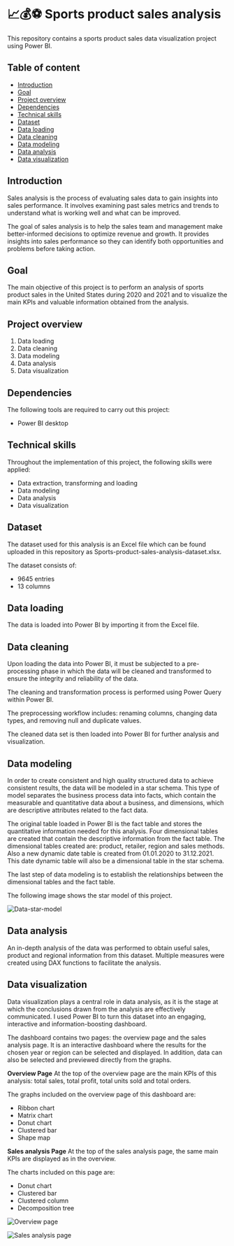 # 📈💰⚽ Sports product sales analysis

This repository contains a sports product sales data visualization project using Power BI. 

## Table of content
 - [Introduction](https://github.com/BugsAreFriends/PowerBi-Projects/blob/main/README.md#introduction)
 - [Goal](https://github.com/BugsAreFriends/PowerBi-Projects/blob/main/README.md#Goal)
 - [Project overview](https://github.com/BugsAreFriends/PowerBi-Projects/blob/main/README.md#Project-Overview)
 - [Dependencies](https://github.com/BugsAreFriends/PowerBi-Projects/blob/main/README.md#Dependencies)
 - [Technical skills](https://github.com/BugsAreFriends/PowerBi-Projects/blob/main/README.md#Technical-skills)
 - [Dataset](https://github.com/BugsAreFriends/PowerBi-Projects/blob/main/README.md#Data-set)
 - [Data loading](https://github.com/BugsAreFriends/PowerBi-Projects/blob/main/README.md#Data-loading)
 - [Data cleaning](https://github.com/BugsAreFriends/PowerBi-Projects/blob/main/README.md#Data-cleaning)
 - [Data modeling](https://github.com/BugsAreFriends/PowerBi-Projects/blob/main/README.md#data-modeling)
 - [Data analysis](https://github.com/BugsAreFriends/PowerBi-Projects/blob/main/README.md#data-analysis)
 - [Data visualization](https://github.com/BugsAreFriends/PowerBi-Projects/blob/main/README.md#data-visualization)

## Introduction

Sales analysis is the process of evaluating sales data to gain insights into sales performance. It involves examining past sales metrics and trends to understand what is working well and what can be improved.

The goal of sales analysis is to help the sales team and management make better-informed decisions to optimize revenue and growth. It provides insights into sales performance so they can identify both opportunities and problems before taking action.

## Goal
The main objective of this project is to perform an analysis of sports product sales in the United States during 2020 and 2021 and to visualize the main KPIs and valuable information obtained from the analysis. 

## Project overview
1. Data loading
2. Data cleaning
3. Data modeling
4. Data analysis
5. Data visualization

## Dependencies
The following tools are required to carry out this project:

* Power BI desktop

## Technical skills
Throughout the implementation of this project, the following skills were applied: 

* Data extraction, transforming and loading
* Data modeling
* Data analysis
* Data visualization

## Dataset
The dataset used for this analysis is an Excel file which can be found uploaded in this repository as Sports-product-sales-analysis-dataset.xlsx.

The dataset consists of:
* 9645 entries
* 13 columns

## Data loading
The data is loaded into Power BI by importing it from the Excel file.

## Data cleaning
Upon loading the data into Power BI, it must be subjected to a pre-processing phase in which the data will be cleaned and transformed to ensure the integrity and reliability of the data.

The cleaning and transformation process is performed using Power Query within Power BI.

The preprocessing workflow includes: renaming columns, changing data types, and removing null and duplicate values.

The cleaned data set is then loaded into Power BI for further analysis and visualization.

## Data modeling
In order to create consistent and high quality structured data to achieve consistent results, the data will be modeled in a star schema. This type of model separates the business process data into facts, which contain the measurable and quantitative data about a business, and dimensions, which are descriptive attributes related to the fact data.

The original table loaded in Power BI is the fact table and stores the quantitative information needed for this analysis. Four dimensional tables are created that contain the descriptive information from the fact table. The dimensional tables created are: product, retailer, region and sales methods. Also a new dynamic date table is created from 01.01.2020 to 31.12.2021. This date dynamic table will also be a dimensional table in the star schema. 

The last step of data modeling is to establish the relationships between the dimensional tables and the fact table.

The following image shows the star model of this project.

![Data-star-model](https://github.com/user-attachments/assets/757e59f8-ac6d-4ca8-8e23-522883c3d758)

## Data analysis
An in-depth analysis of the data was performed to obtain useful sales, product and regional information from this dataset. Multiple measures were created using DAX functions to facilitate the analysis.

## Data visualization
Data visualization plays a central role in data analysis, as it is the stage at which the conclusions drawn from the analysis are effectively communicated. I used Power BI to turn this dataset into an engaging, interactive and information-boosting dashboard.

The dashboard contains two pages: the overview page and the sales analysis page. It is an interactive dashboard where the results for the chosen year or region can be selected and displayed. In addition, data can also be selected and previewed directly from the graphs.

**Overview Page**
At the top of the overview page are the main KPIs of this analysis: total sales, total profit, total units sold and total orders.

The graphs included on the overview page of this dashboard are:

* Ribbon chart
* Matrix chart
* Donut chart
* Clustered bar
* Shape map

**Sales analysis Page**
At the top of the sales analysis page, the same main KPIs are displayed as in the overview.

The charts included on this page are:

* Donut chart
* Clustered bar
* Clustered column
* Decomposition tree

![Overview page](https://github.com/user-attachments/assets/0d1e85d8-5886-42e7-8c3e-45eef7ef6525)

![Sales analysis page](https://github.com/user-attachments/assets/592d739b-0a5e-4adc-b61f-16cb65ea5575)

